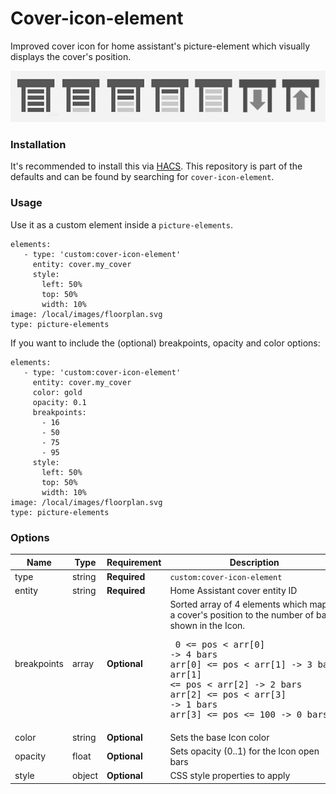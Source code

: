 # Cover-icon-element

Improved cover icon for home assistant's picture-element which visually displays the cover's position.

![element-states](https://github.com/queimadus/cover-icon-element/blob/main/cover-icon-element.jpg)

### Installation
It's recommended to install this via [HACS](https://github.com/custom-components/hacs).
This repository is part of the defaults and can be found by searching for `cover-icon-element`.

### Usage

Use it as a custom element inside a `picture-elements`.
```
elements:
   - type: 'custom:cover-icon-element'
     entity: cover.my_cover
     style:
       left: 50%
       top: 50%
       width: 10%
image: /local/images/floorplan.svg
type: picture-elements
```
If you want to include the (optional) breakpoints, opacity and color options:
```
elements:
   - type: 'custom:cover-icon-element'
     entity: cover.my_cover
     color: gold
     opacity: 0.1
     breakpoints:
       - 16
       - 50
       - 75
       - 95
     style:
       left: 50%
       top: 50%
       width: 10%
image: /local/images/floorplan.svg
type: picture-elements
```

### Options

| Name              | Type    | Requirement  | Description                                 | Default             |
| ----------------- | ------- | ------------ | ------------------------------------------- | ------------------- |
| type              | string  | **Required** | `custom:cover-icon-element`                 |                     |
| entity            | string  | **Required** | Home Assistant cover entity ID              |                     |
| breakpoints       | array   | **Optional** | Sorted array of 4 elements which maps a cover's position to the number of bars shown in the Icon. <br /> <pre>     0 <= pos < arr[0] -> 4 bars <br/>arr[0] <= pos < arr[1] -> 3 bars<br/>arr[1] <= pos < arr[2] -> 2 bars<br/>arr[2] <= pos < arr[3] -> 1 bars<br/>arr[3] <= pos <= 100   -> 0 bars</pre>    | `[1, 50, 75, 100]`    |
| color             | string  | **Optional** | Sets the base Icon color                    | `"#4d4d4d"`         |
| opacity           | float   | **Optional** | Sets opacity (0..1) for the Icon open bars  | `0.3`               |
| style             | object  | **Optional** | CSS style properties to apply               |                     | 
